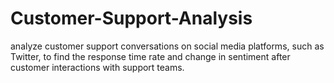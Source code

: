 # Customer-Support-Analysis
analyze customer support conversations on social media platforms, such as Twitter, to find the response time rate and change in sentiment after customer interactions with support teams. 
